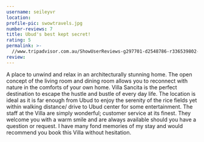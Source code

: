 ```yaml
---
username: seileyvr
location:
profile-pic: swowtravels.jpg
number-reviews: 7
title: Ubud's best kept secret!
rating: 5
permalink: >-
  //www.tripadvisor.com.au/ShowUserReviews-g297701-d2548786-r336539802-Villa_Sancita-Ubud_Bali.html
review:
---
```


A place to unwind and relax in an architecturally stunning home. The open concept of the living room and dining room allows you to reconnect with nature in the comforts of your own home. Villa Sancita is the perfect destination to escape the hustle and bustle of every day life. The location is ideal as it is far enough from Ubud to enjoy the serenity of the rice fields yet within walking distance/ drive to Ubud center for some entertainment. The staff at the Villa are simply wonderful; customer service at its finest. They welcome you with a warm smile and are always available should you have a question or request. I have many fond memories of my stay and would recommend you book this Villa without hesitation.